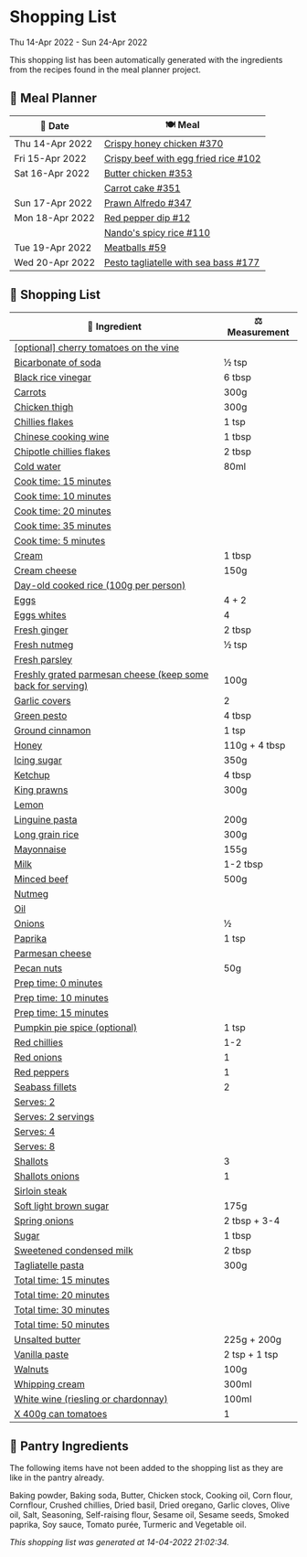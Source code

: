 # Shopping List

Thu 14-Apr 2022 - Sun 24-Apr 2022

This shopping list has been automatically generated with the ingredients from the recipes found in the meal planner project.

## 📅 Meal Planner

|📅 Date| 🍽️ Meal|
|----|----|
|Thu 14-Apr 2022|[Crispy honey chicken #370](https://github.com/jcallaghan/The-Cookbook/issues/370)|
|Fri 15-Apr 2022|[Crispy beef with egg fried rice #102](https://github.com/jcallaghan/The-Cookbook/issues/102)|
|Sat 16-Apr 2022|[Butter chicken #353](https://github.com/jcallaghan/The-Cookbook/issues/353)|
||[Carrot cake #351](https://github.com/jcallaghan/The-Cookbook/issues/351)|
|Sun 17-Apr 2022|[Prawn Alfredo #347](https://github.com/jcallaghan/The-Cookbook/issues/347)|
|Mon 18-Apr 2022|[Red pepper dip #12](https://github.com/jcallaghan/The-Cookbook/issues/12)|
||[Nando's spicy rice #110](https://github.com/jcallaghan/The-Cookbook/issues/110)|
|Tue 19-Apr 2022|[Meatballs #59](https://github.com/jcallaghan/The-Cookbook/issues/59)|
|Wed 20-Apr 2022|[Pesto tagliatelle with sea bass #177](https://github.com/jcallaghan/The-Cookbook/issues/177)|

## 🛒 Shopping List

| 🍌 Ingredient| ⚖️ Measurement|
|----------|-----------|
|[[optional] cherry tomatoes on the vine](https://www.sainsburys.co.uk/gol-ui/SearchResults/[optional]%20cherry%20tomatoes%20on%20the%20vine)||
|[Bicarbonate of soda](https://www.sainsburys.co.uk/gol-ui/SearchResults/Bicarbonate%20of%20soda)|½ tsp|
|[Black rice vinegar](https://www.sainsburys.co.uk/gol-ui/SearchResults/Black%20rice%20vinegar)|6 tbsp|
|[Carrots](https://www.sainsburys.co.uk/gol-ui/SearchResults/Carrots)|300g|
|[Chicken thigh](https://www.sainsburys.co.uk/gol-ui/SearchResults/Chicken%20thigh)|300g|
|[Chillies flakes](https://www.sainsburys.co.uk/gol-ui/SearchResults/Chillies%20flakes)|1 tsp|
|[Chinese cooking wine](https://www.sainsburys.co.uk/gol-ui/SearchResults/Chinese%20cooking%20wine)|1 tbsp|
|[Chipotle chillies flakes](https://www.sainsburys.co.uk/gol-ui/SearchResults/Chipotle%20chillies%20flakes)|2 tbsp|
|[Cold water](https://www.sainsburys.co.uk/gol-ui/SearchResults/Cold%20water)|80ml|
|[Cook time:  15 minutes](https://www.sainsburys.co.uk/gol-ui/SearchResults/Cook%20time:%20%2015%20minutes)||
|[Cook time: 10 minutes](https://www.sainsburys.co.uk/gol-ui/SearchResults/Cook%20time:%2010%20minutes)||
|[Cook time: 20 minutes](https://www.sainsburys.co.uk/gol-ui/SearchResults/Cook%20time:%2020%20minutes)||
|[Cook time: 35 minutes](https://www.sainsburys.co.uk/gol-ui/SearchResults/Cook%20time:%2035%20minutes)||
|[Cook time: 5 minutes](https://www.sainsburys.co.uk/gol-ui/SearchResults/Cook%20time:%205%20minutes)||
|[Cream](https://www.sainsburys.co.uk/gol-ui/SearchResults/Cream)|1 tbsp|
|[Cream cheese](https://www.sainsburys.co.uk/gol-ui/SearchResults/Cream%20cheese)|150g|
|[Day-old cooked rice (100g per person)](https://www.sainsburys.co.uk/gol-ui/SearchResults/Day-old%20cooked%20rice%20(100g%20per%20person))||
|[Eggs](https://www.sainsburys.co.uk/gol-ui/SearchResults/Eggs)|4 + 2|
|[Eggs whites](https://www.sainsburys.co.uk/gol-ui/SearchResults/Eggs%20whites)|4|
|[Fresh ginger](https://www.sainsburys.co.uk/gol-ui/SearchResults/Fresh%20ginger)|2 tbsp|
|[Fresh nutmeg](https://www.sainsburys.co.uk/gol-ui/SearchResults/Fresh%20nutmeg)|½ tsp|
|[Fresh parsley](https://www.sainsburys.co.uk/gol-ui/SearchResults/Fresh%20parsley)||
|[Freshly grated parmesan cheese (keep some back for serving)](https://www.sainsburys.co.uk/gol-ui/SearchResults/Freshly%20grated%20parmesan%20cheese%20(keep%20some%20back%20for%20serving))|100g|
|[Garlic covers](https://www.sainsburys.co.uk/gol-ui/SearchResults/Garlic%20covers)|2|
|[Green pesto](https://www.sainsburys.co.uk/gol-ui/SearchResults/Green%20pesto)|4 tbsp|
|[Ground cinnamon](https://www.sainsburys.co.uk/gol-ui/SearchResults/Ground%20cinnamon)|1 tsp|
|[Honey](https://www.sainsburys.co.uk/gol-ui/SearchResults/Honey)|110g + 4 tbsp|
|[Icing sugar](https://www.sainsburys.co.uk/gol-ui/SearchResults/Icing%20sugar)|350g|
|[Ketchup](https://www.sainsburys.co.uk/gol-ui/SearchResults/Ketchup)|4 tbsp|
|[King prawns](https://www.sainsburys.co.uk/gol-ui/SearchResults/King%20prawns)|300g|
|[Lemon](https://www.sainsburys.co.uk/gol-ui/SearchResults/Lemon)||
|[Linguine pasta](https://www.sainsburys.co.uk/gol-ui/SearchResults/Linguine%20pasta)|200g|
|[Long grain rice](https://www.sainsburys.co.uk/gol-ui/SearchResults/Long%20grain%20rice)|300g|
|[Mayonnaise](https://www.sainsburys.co.uk/gol-ui/SearchResults/Mayonnaise)|155g|
|[Milk](https://www.sainsburys.co.uk/gol-ui/SearchResults/Milk)|1-2 tbsp|
|[Minced beef](https://www.sainsburys.co.uk/gol-ui/SearchResults/Minced%20beef)|500g|
|[Nutmeg](https://www.sainsburys.co.uk/gol-ui/SearchResults/Nutmeg)||
|[Oil](https://www.sainsburys.co.uk/gol-ui/SearchResults/Oil)||
|[Onions](https://www.sainsburys.co.uk/gol-ui/SearchResults/Onions)|½|
|[Paprika](https://www.sainsburys.co.uk/gol-ui/SearchResults/Paprika)|1 tsp|
|[Parmesan cheese](https://www.sainsburys.co.uk/gol-ui/SearchResults/Parmesan%20cheese)||
|[Pecan nuts](https://www.sainsburys.co.uk/gol-ui/SearchResults/Pecan%20nuts)|50g|
|[Prep time: 0 minutes](https://www.sainsburys.co.uk/gol-ui/SearchResults/Prep%20time:%200%20minutes)||
|[Prep time: 10 minutes](https://www.sainsburys.co.uk/gol-ui/SearchResults/Prep%20time:%2010%20minutes)||
|[Prep time: 15 minutes](https://www.sainsburys.co.uk/gol-ui/SearchResults/Prep%20time:%2015%20minutes)||
|[Pumpkin pie spice (optional)](https://www.sainsburys.co.uk/gol-ui/SearchResults/Pumpkin%20pie%20spice%20(optional))|1 tsp|
|[Red chillies](https://www.sainsburys.co.uk/gol-ui/SearchResults/Red%20chillies)|1-2|
|[Red onions](https://www.sainsburys.co.uk/gol-ui/SearchResults/Red%20onions)|1|
|[Red peppers](https://www.sainsburys.co.uk/gol-ui/SearchResults/Red%20peppers)|1|
|[Seabass fillets](https://www.sainsburys.co.uk/gol-ui/SearchResults/Seabass%20fillets)|2|
|[Serves: 2](https://www.sainsburys.co.uk/gol-ui/SearchResults/Serves:%202)||
|[Serves: 2 servings](https://www.sainsburys.co.uk/gol-ui/SearchResults/Serves:%202%20servings)||
|[Serves: 4](https://www.sainsburys.co.uk/gol-ui/SearchResults/Serves:%204)||
|[Serves: 8](https://www.sainsburys.co.uk/gol-ui/SearchResults/Serves:%208)||
|[Shallots](https://www.sainsburys.co.uk/gol-ui/SearchResults/Shallots)|3|
|[Shallots onions](https://www.sainsburys.co.uk/gol-ui/SearchResults/Shallots%20onions)|1|
|[Sirloin steak](https://www.sainsburys.co.uk/gol-ui/SearchResults/Sirloin%20steak)||
|[Soft light brown sugar](https://www.sainsburys.co.uk/gol-ui/SearchResults/Soft%20light%20brown%20sugar)|175g|
|[Spring onions](https://www.sainsburys.co.uk/gol-ui/SearchResults/Spring%20onions)|2 tbsp + 3-4|
|[Sugar](https://www.sainsburys.co.uk/gol-ui/SearchResults/Sugar)|1 tbsp|
|[Sweetened condensed milk](https://www.sainsburys.co.uk/gol-ui/SearchResults/Sweetened%20condensed%20milk)|2 tbsp|
|[Tagliatelle pasta](https://www.sainsburys.co.uk/gol-ui/SearchResults/Tagliatelle%20pasta)|300g|
|[Total time: 15 minutes](https://www.sainsburys.co.uk/gol-ui/SearchResults/Total%20time:%2015%20minutes)||
|[Total time: 20 minutes](https://www.sainsburys.co.uk/gol-ui/SearchResults/Total%20time:%2020%20minutes)||
|[Total time: 30 minutes](https://www.sainsburys.co.uk/gol-ui/SearchResults/Total%20time:%2030%20minutes)||
|[Total time: 50 minutes](https://www.sainsburys.co.uk/gol-ui/SearchResults/Total%20time:%2050%20minutes)||
|[Unsalted butter](https://www.sainsburys.co.uk/gol-ui/SearchResults/Unsalted%20butter)|225g + 200g|
|[Vanilla paste](https://www.sainsburys.co.uk/gol-ui/SearchResults/Vanilla%20paste)|2 tsp + 1 tsp|
|[Walnuts](https://www.sainsburys.co.uk/gol-ui/SearchResults/Walnuts)|100g|
|[Whipping cream](https://www.sainsburys.co.uk/gol-ui/SearchResults/Whipping%20cream)|300ml|
|[White wine (riesling or chardonnay)](https://www.sainsburys.co.uk/gol-ui/SearchResults/White%20wine%20(riesling%20or%20chardonnay))|100ml|
|[X 400g can tomatoes](https://www.sainsburys.co.uk/gol-ui/SearchResults/X%20400g%20can%20tomatoes)|1|

## 🏪 Pantry Ingredients

The following items have not been added to the shopping list as they are like in the pantry already.

Baking powder, Baking soda, Butter, Chicken stock, Cooking oil, Corn flour, Cornflour, Crushed chillies, Dried basil, Dried oregano, Garlic cloves, Olive oil, Salt, Seasoning, Self-raising flour, Sesame oil, Sesame seeds, Smoked paprika, Soy sauce, Tomato purée, Turmeric and Vegetable oil.


_This shopping list was generated at 14-04-2022 21:02:34._